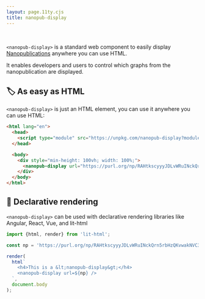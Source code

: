 ```yaml
---
layout: page.11ty.cjs
title: nanopub-display
---
```


<br/>

`<nanopub-display>` is a standard web component to easily display [Nanopublications](https://nanopub.net) anywhere you can use HTML.

It enables developers and users to control which graphs from the nanopublication are displayed.

## 🏷️ As easy as HTML

<section>
  <div>

`<nanopub-display>` is just an HTML element, you can use it anywhere you can use HTML:

```html
<html lang="en">
  <head>
    <script type="module" src="https://unpkg.com/nanopub-display?module"></script>
  </head>

  <body>
    <div style="min-height: 100vh; width: 100%;">
      <nanopub-display url="https://purl.org/np/RAHtkscyyyJDLvWRuINckQrn5rbHzQKvwakNVC3fmRzGU" />
    </div>
  </body>
</html>
```

  </div>
  <div>

<nanopub-display url="https://purl.org/np/RAHtkscyyyJDLvWRuINckQrn5rbHzQKvwakNVC3fmRzGU"></nanopub-display>

  </div>
</section>

## 💫 Declarative rendering

<section>
  <div>

`<nanopub-display>` can be used with declarative rendering libraries like Angular, React, Vue, and lit-html

```js
import {html, render} from 'lit-html';

const np = 'https://purl.org/np/RAHtkscyyyJDLvWRuINckQrn5rbHzQKvwakNVC3fmRzGU';

render(
  html`
    <h4>This is a &lt;nanopub-display&gt;</h4>
    <nanopub-display url=${np} />
  `,
  document.body
);
```
